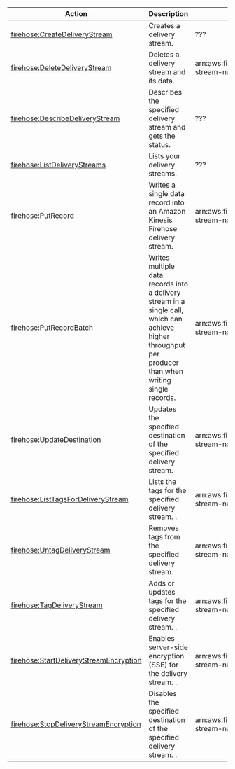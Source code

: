 | Action | Description | Resource | Condition |
| --- | --- | --- | --- |
| [firehose:CreateDeliveryStream](http://docs.aws.amazon.com/firehose/latest/APIReference/API_CreateDeliveryStream.html) | Creates a delivery stream. | ??? | - |
| [firehose:DeleteDeliveryStream](http://docs.aws.amazon.com/firehose/latest/APIReference/API_DeleteDeliveryStream.html) | Deletes a delivery stream and its data. | arn:aws:firehose:$region:$account:deliverystream/$delivery-stream-name | - |
| [firehose:DescribeDeliveryStream](http://docs.aws.amazon.com/firehose/latest/APIReference/API_DescribeDeliveryStream.html) | Describes the specified delivery stream and gets the status. | ??? | - |
| [firehose:ListDeliveryStreams](http://docs.aws.amazon.com/firehose/latest/APIReference/API_ListDeliveryStreams.html) | Lists your delivery streams. | ??? | - |
| [firehose:PutRecord](http://docs.aws.amazon.com/firehose/latest/APIReference/API_PutRecord.html) | Writes a single data record into an Amazon Kinesis Firehose delivery stream. | arn:aws:firehose:$region:$account:deliverystream/$delivery-stream-name | - |
| [firehose:PutRecordBatch](http://docs.aws.amazon.com/firehose/latest/APIReference/API_PutRecordBatch.html) | Writes multiple data records into a delivery stream in a single call, which can achieve higher throughput per producer than when writing single records. | arn:aws:firehose:$region:$account:deliverystream/$delivery-stream-name | - |
| [firehose:UpdateDestination](http://docs.aws.amazon.com/firehose/latest/APIReference/API_UpdateDestination.html) | Updates the specified destination of the specified delivery stream. | arn:aws:firehose:$region:$account:deliverystream/$delivery-stream-name | - |
| [firehose:ListTagsForDeliveryStream ](https://docs.aws.amazon.com/firehose/latest/APIReference/API_ListTagsForDeliveryStream.html) | Lists the tags for the specified delivery stream. . | arn:aws:firehose:$region:$account:deliverystream/$delivery-stream-name | - |
| [firehose:UntagDeliveryStream ](https://docs.aws.amazon.com/firehose/latest/APIReference/API_UntagDeliveryStream.html) | Removes tags from the specified delivery stream. . | arn:aws:firehose:$region:$account:deliverystream/$delivery-stream-name | aws:TagKeys |
| [firehose:TagDeliveryStream ](https://docs.aws.amazon.com/firehose/latest/APIReference/API_TagDeliveryStream.html) | Adds or updates tags for the specified delivery stream. . | arn:aws:firehose:$region:$account:deliverystream/$delivery-stream-name | aws:RequestTag/${TagKey},aws:TagKeys |
| [firehose:StartDeliveryStreamEncryption ](https://docs.aws.amazon.com/firehose/latest/APIReference/API_StartDeliveryStreamEncryption.html) | Enables server-side encryption (SSE) for the delivery stream. . | arn:aws:firehose:$region:$account:deliverystream/$delivery-stream-name | - |
| [firehose:StopDeliveryStreamEncryption ](https://docs.aws.amazon.com/firehose/latest/APIReference/API_StopDeliveryStreamEncryption.html) | Disables the specified destination of the specified delivery stream. . | arn:aws:firehose:$region:$account:deliverystream/$delivery-stream-name | - |